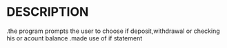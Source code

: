# DESCRIPTION

.the program prompts the user to choose if deposit,withdrawal or checking his or acount balance
.made use of if statement 
